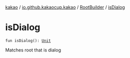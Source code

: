 [kakao](../../index.md) / [io.github.kakaocup.kakao](../index.md) / [RootBuilder](index.md) / [isDialog](./is-dialog.md)

# isDialog

`fun isDialog(): `[`Unit`](https://kotlinlang.org/api/latest/jvm/stdlib/kotlin/-unit/index.html)

Matches root that is dialog

